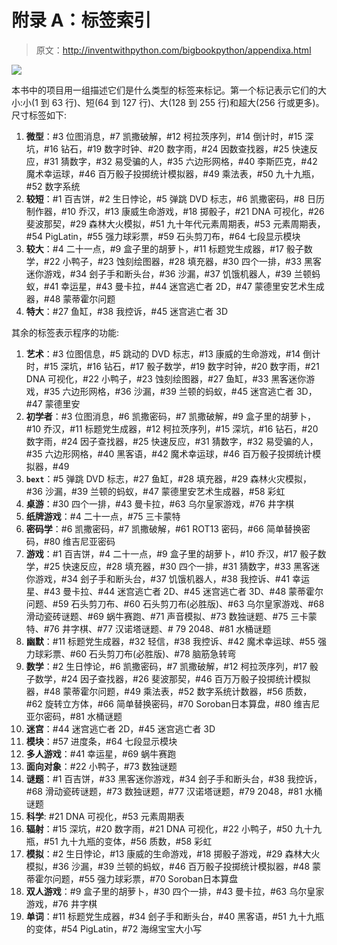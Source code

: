 # 附录 A：标签索引

> 原文：http://inventwithpython.com/bigbookpython/appendixa.html

![](img/9d995d63aaead72cad01120081eb8f75.png)

本书中的项目用一组描述它们是什么类型的标签来标记。第一个标记表示它们的大小:小(1 到 63 行)、短(64 到 127 行)、大(128 到 255 行)和超大(256 行或更多)。尺寸标签如下:

1.  **微型**：#3 位图消息，#7 凯撒破解，#12 柯拉茨序列，#14 倒计时，#15 深坑，#16 钻石，#19 数字时钟、#20 数字雨，#24 因数查找器，#25 快速反应，#31 猜数字，#32 易受骗的人，#35 六边形网格，#40 李斯匹克，#42 魔术幸运球，#46 百万骰子投掷统计模拟器，#49 乘法表，#50 九十九瓶，#52 数字系统
2.  **较短**：#1 百吉饼，#2 生日悖论，#5 弹跳 DVD 标志，#6 凯撒密码，#8 日历制作器，#10 乔汉，#13 康威生命游戏，#18 掷骰子，#21 DNA 可视化，#26 斐波那契，#29 森林大火模拟，#51 九十年代元素周期表，#53 元素周期表，#54 PigLatin，#55 强力球彩票，#59 石头剪刀布，#64 七段显示模块
3.  **较大**：#4 二十一点，#9 盒子里的胡萝卜，#11 标题党生成器，#17 骰子数学，#22 小鸭子，#23 蚀刻绘图器，#28 填充器，#30 四个一排，#33 黑客迷你游戏，#34 刽子手和断头台，#36 沙漏，#37 饥饿机器人，#39 兰顿蚂蚁，#41 幸运星，#43 曼卡拉，#44 迷宫逃亡者 2D，#47 蒙德里安艺术生成器，#48 蒙蒂霍尔问题
4.  **特大**：#27 鱼缸，#38 我控诉，#45 迷宫逃亡者 3D

其余的标签表示程序的功能:

1.  **艺术**：#3 位图信息，#5 跳动的 DVD 标志，#13 康威的生命游戏，#14 倒计时，#15 深坑，#16 钻石，#17 骰子数学，#19 数字时钟，#20 数字雨，#21 DNA 可视化，#22 小鸭子，#23 蚀刻绘图器，#27 鱼缸，#33 黑客迷你游戏，#35 六边形网格，#36 沙漏，#39 兰顿的蚂蚁，#45 迷宫逃亡者 3D，#47 蒙德里安
2.  **初学者**：#3 位图消息，#6 凯撒密码，#7 凯撒破解，#9 盒子里的胡萝卜，#10 乔汉，#11 标题党生成器，#12 柯拉茨序列，#15 深坑，#16 钻石，#20 数字雨，#24 因子查找器，#25 快速反应，#31 猜数字，#32 易受骗的人，#35 六边形网格，#40 黑客语，#42 魔术幸运球，#46 百万骰子投掷统计模拟器，#49
3.  **`bext`**：#5 弹跳 DVD 标志，#27 鱼缸，#28 填充器，#29 森林火灾模拟，#36 沙漏，#39 兰顿的蚂蚁，#47 蒙德里安艺术生成器，#58 彩虹
4.  **桌游**：#30 四个一排，#43 曼卡拉，#63 乌尔皇家游戏，#76 井字棋
5.  **纸牌游戏**：#4 二十一点，#75 三卡蒙特
6.  **密码学**：#6 凯撒密码，#7 凯撒破解，#61 ROT13 密码，#66 简单替换密码，#80 维吉尼亚密码
7.  **游戏**：#1 百吉饼，#4 二十一点，#9 盒子里的胡萝卜，#10 乔汉，#17 骰子数学，#25 快速反应，#28 填充器，#30 四个一排，#31 猜数字，#33 黑客迷你游戏，#34 刽子手和断头台，#37 饥饿机器人，#38 我控诉、#41 幸运星、#43 曼卡拉、#44 迷宫逃亡者 2D、#45 迷宫逃亡者 3D、#48 蒙蒂霍尔问题、#59 石头剪刀布、#60 石头剪刀布(必胜版)、#63 乌尔皇家游戏、#68 滑动瓷砖谜题、#69 蜗牛赛跑、#71 声音模拟、#73 数独谜题、#75 三卡蒙特、#76 井字棋、#77 汉诺塔谜题、# 79 2048、#81 水桶谜题
8.  **幽默**：#11 标题党生成器，#32 轻信，#38 我控诉、#42 魔术幸运球、#55 强力球彩票、#60 石头剪刀布(必胜版)、#78 脑筋急转弯
9.  **数学**：#2 生日悖论，#6 凯撒密码，#7 凯撒破解，#12 柯拉茨序列，#17 骰子数学，#24 因子查找器，#26 斐波那契，#46 百万万骰子投掷统计模拟器，#48 蒙蒂霍尔问题，#49 乘法表，#52 数字系统计数器，#56 质数，#62 旋转立方体，#66 简单替换密码，#70 Soroban日本算盘，#80 维吉尼亚尔密码，#81 水桶谜题
10.  **迷宫**：#44 迷宫逃亡者 2D，#45 迷宫逃亡者 3D
11.  **模块**：#57 进度条，#64 七段显示模块
12.  **多人游戏**：#41 幸运星，#69 蜗牛赛跑
13.  **面向对象**：#22 小鸭子，#73 数独谜题
14.  **谜题**：#1 百吉饼，#33 黑客迷你游戏，#34 刽子手和断头台，#38 我控诉，#68 滑动瓷砖谜题，#73 数独谜题，#77 汉诺塔谜题，#79 2048，#81 水桶谜题
15.  **科学**: #21 DNA 可视化，#53 元素周期表
16.  **辐射**：#15 深坑，#20 数字雨，#21 DNA 可视化，#22 小鸭子，#50 九十九瓶，#51 九十九瓶的变体，#56 质数，#58 彩虹
17.  **模拟**：#2 生日悖论，#13 康威的生命游戏，#18 掷骰子游戏，#29 森林大火模拟，#36 沙漏，#39 兰顿的蚂蚁，#46 百万骰子投掷统计模拟器，#48 蒙蒂霍尔问题，#55 强力球彩票，#70 Soroban日本算盘
18.  **双人游戏**：#9 盒子里的胡萝卜，#30 四个一排，#43 曼卡拉，#63 乌尔皇家游戏，#76 井字棋
19.  **单词**：#11 标题党生成器，#34 刽子手和断头台，#40 黑客语，#51 九十九瓶的变体，#54 PigLatin，#72 海绵宝宝大小写